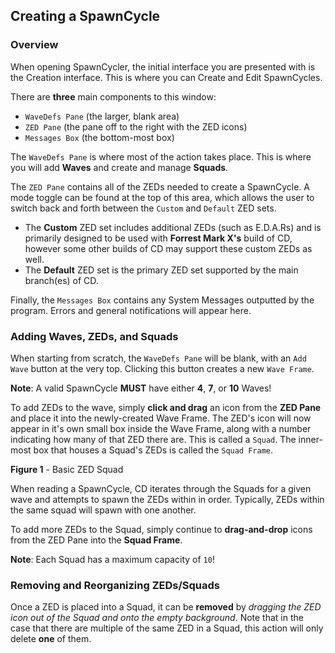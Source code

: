 ## Creating a SpawnCycle

### Overview
When opening SpawnCycler, the initial interface you are presented with is the Creation interface.
This is where you can Create and Edit SpawnCycles.

There are **three** main components to this window:
- `WaveDefs Pane` (the larger, blank area)
- `ZED Pane` (the pane off to the right with the ZED icons)
- `Messages Box` (the bottom-most box)

The `WaveDefs Pane` is where most of the action takes place.
This is where you will add **Waves** and create and manage **Squads**.

The `ZED Pane` contains all of the ZEDs needed to create a SpawnCycle.
A mode toggle can be found at the top of this area, which allows the user to switch back and forth between the `Custom` and `Default` ZED sets.
- The **Custom** ZED set includes additional ZEDs (such as E.D.A.Rs) and is primarily designed to be used with **Forrest Mark X's** build of CD, however some other builds of CD may support these custom ZEDs as well.
- The **Default** ZED set is the primary ZED set supported by the main branch(es) of CD.

Finally, the `Messages Box` contains any System Messages outputted by the program.
Errors and general notifications will appear here.

### Adding Waves, ZEDs, and Squads
When starting from scratch, the `WaveDefs Pane` will be blank, with an `Add Wave` button at the very top.
Clicking this button creates a new `Wave Frame`.

**Note**: A valid SpawnCycle **MUST** have either **4**, **7**, or **10** Waves!

To add ZEDs to the wave, simply **click and drag** an icon from the **ZED Pane** and place it into the newly-created Wave Frame.
The ZED's icon will now appear in it's own small box inside the Wave Frame, along with a number indicating how many of that ZED there are.
This is called a `Squad`. The inner-most box that houses a Squad's ZEDs is called the `Squad Frame`.

**Figure 1** - Basic ZED Squad

When reading a SpawnCycle, CD iterates through the Squads for a given wave and attempts to spawn the ZEDs within in order.
Typically, ZEDs within the same squad will spawn with one another.

To add more ZEDs to the Squad, simply continue to **drag-and-drop** icons from the ZED Pane into the **Squad Frame**.

**Note**: Each Squad has a maximum capacity of `10`!

### Removing and Reorganizing ZEDs/Squads
Once a ZED is placed into a Squad, it can be **removed** by *dragging the ZED icon out of the Squad and onto the empty background*.
Note that in the case that there are multiple of the same ZED in a Squad, this action will only delete **one** of them.





